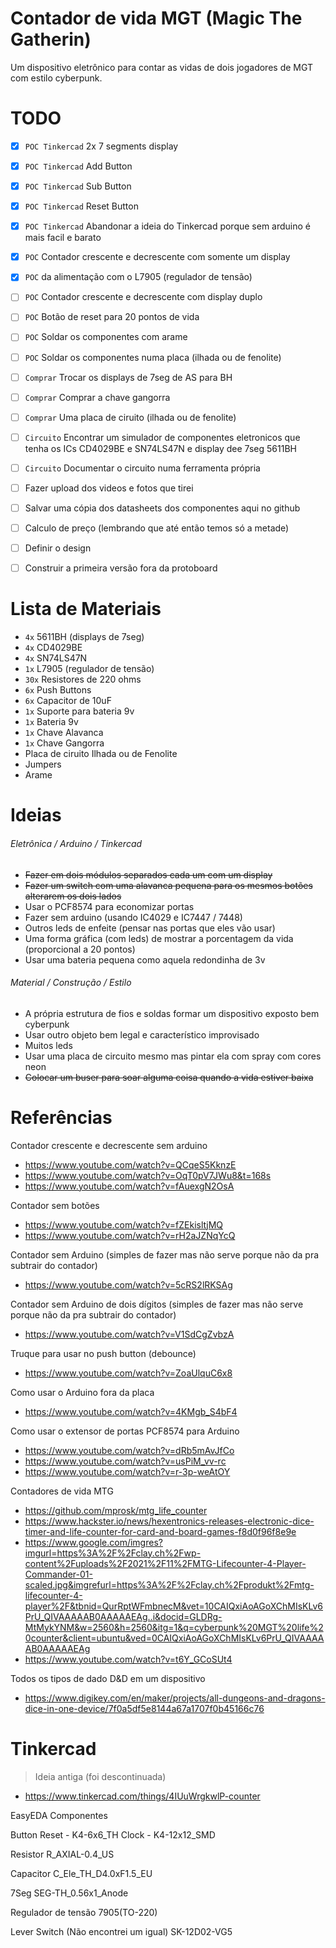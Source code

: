 # Contador de vida MGT (Magic The Gatherin)

Um dispositivo eletrônico para contar as vidas de dois jogadores de MGT com estilo cyberpunk.

# TODO
- [x] `POC Tinkercad` 2x 7 segments display
- [x] `POC Tinkercad` Add Button
- [x] `POC Tinkercad` Sub Button
- [x] `POC Tinkercad` Reset Button
- [x] `POC Tinkercad` Abandonar a ideia do Tinkercad porque sem arduino é mais facil e barato

- [x] `POC` Contador crescente e decrescente com somente um display
- [x] `POC` da alimentação com o L7905 (regulador de tensão)
- [ ] `POC` Contador crescente e decrescente com display duplo
- [ ] `POC` Botão de reset para 20 pontos de vida
- [ ] `POC` Soldar os componentes com arame
- [ ] `POC` Soldar os componentes numa placa (ilhada ou de fenolite)

- [ ] `Comprar` Trocar os displays de 7seg de AS para BH
- [ ] `Comprar` Comprar a chave gangorra
- [ ] `Comprar` Uma placa de ciruito (ilhada ou de fenolite)

- [ ] `Circuito` Encontrar um simulador de componentes eletronicos que tenha os ICs CD4029BE e SN74LS47N e display dee 7seg 5611BH
- [ ] `Circuito` Documentar o circuito numa ferramenta própria

- [ ] Fazer upload dos videos e fotos que tirei
- [ ] Salvar uma cópia dos datasheets dos componentes aqui no github
- [ ] Calculo de preço (lembrando que até então temos só a metade)
- [ ] Definir o design
- [ ] Construir a primeira versão fora da protoboard


# Lista de Materiais
- `4x` 5611BH (displays de 7seg)
- `4x` CD4029BE
- `4x` SN74LS47N
- `1x` L7905 (regulador de tensão)
- `30x` Resistores de 220 ohms
- `6x` Push Buttons
- `6x` Capacitor de 10uF
- `1x` Suporte para bateria 9v
- `1x` Bateria 9v
- `1x` Chave Alavanca
- `1x` Chave Gangorra
- Placa de ciruito Ilhada ou de Fenolite
- Jumpers
- Arame


# Ideias
###### Eletrônica / Arduino / Tinkercad
- <s>Fazer em dois módulos separados cada um com um display</s>
- <s>Fazer um switch com uma alavanca pequena para os mesmos botões alterarem os dois lados</s>
- Usar o PCF8574 para economizar portas
- Fazer sem arduino (usando IC4029 e IC7447 / 7448)
- Outros leds de enfeite (pensar nas portas que eles vão usar)
- Uma forma gráfica (com leds) de mostrar a porcentagem da vida (proporcional a 20 pontos)
- Usar uma bateria pequena como aquela redondinha de 3v

###### Material / Construção / Estilo
- A própria estrutura de fios e soldas formar um dispositivo exposto bem cyberpunk
- Usar outro objeto bem legal e característico improvisado
- Muitos leds
- Usar uma placa de circuito mesmo mas pintar ela com spray com cores neon
- <s>Colocar um buser para soar alguma coisa quando a vida estiver baixa</s>


# Referências

Contador crescente e decrescente sem arduino
- https://www.youtube.com/watch?v=QCqeS5KknzE
- https://www.youtube.com/watch?v=OqT0pV7JWu8&t=168s
- https://www.youtube.com/watch?v=fAuexgN2OsA

Contador sem botões
- https://www.youtube.com/watch?v=fZEkisltjMQ
- https://www.youtube.com/watch?v=rH2aJZNqYcQ

Contador sem Arduino (simples de fazer mas não serve porque não da pra subtrair do contador)
- https://www.youtube.com/watch?v=5cRS2lRKSAg

Contador sem Arduino de dois dígitos (simples de fazer mas não serve porque não da pra subtrair do contador)
- https://www.youtube.com/watch?v=V1SdCgZvbzA

Truque para usar no push button (debounce)
- https://www.youtube.com/watch?v=ZoaUlquC6x8

Como usar o Arduino fora da placa
- https://www.youtube.com/watch?v=4KMgb_S4bF4

Como usar o extensor de portas PCF8574 para Arduino
- https://www.youtube.com/watch?v=dRb5mAvJfCo
- https://www.youtube.com/watch?v=usPiM_vv-rc
- https://www.youtube.com/watch?v=r-3p-weAtOY

Contadores de vida MTG
- https://github.com/mprosk/mtg_life_counter
- https://www.hackster.io/news/hexentronics-releases-electronic-dice-timer-and-life-counter-for-card-and-board-games-f8d0f96f8e9e
- https://www.google.com/imgres?imgurl=https%3A%2F%2Fclay.ch%2Fwp-content%2Fuploads%2F2021%2F11%2FMTG-Lifecounter-4-Player-Commander-01-scaled.jpg&imgrefurl=https%3A%2F%2Fclay.ch%2Fprodukt%2Fmtg-lifecounter-4-player%2F&tbnid=QurRptWFmbnecM&vet=10CAIQxiAoAGoXChMIsKLv6PrU_QIVAAAAAB0AAAAAEAg..i&docid=GLDRg-MtMykYNM&w=2560&h=2560&itg=1&q=cyberpunk%20MGT%20life%20counter&client=ubuntu&ved=0CAIQxiAoAGoXChMIsKLv6PrU_QIVAAAAAB0AAAAAEAg
- https://www.youtube.com/watch?v=t6Y_GCoSUt4

Todos os tipos de dado D&D em um dispositivo
- https://www.digikey.com/en/maker/projects/all-dungeons-and-dragons-dice-in-one-device/7f0a5df5e8144a67a1707f0b45166c76


# Tinkercad
> Ideia antiga (foi descontinuada)
- https://www.tinkercad.com/things/4IUuWrgkwlP-counter

EasyEDA Componentes

Button
Reset - K4-6x6_TH
Clock - K4-12x12_SMD

Resistor
R_AXIAL-0.4_US

Capacitor
C_Ele_TH_D4.0xF1.5_EU

7Seg
SEG-TH_0.56x1_Anode

Regulador de tensão
7905(TO-220)

Lever Switch (Não encontrei um igual)
SK-12D02-VG5
